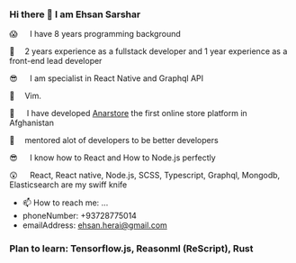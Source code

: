 ### Hi there 👋 I am Ehsan Sarshar
😱   I have 8 years programming background

🎉   2 years experience as a fullstack developer and 1 year experience as a front-end lead developer

😎   I am specialist in React Native and Graphql API 

🤔   Vim.

🌟   I have developed [Anarstore](https://anarstore.af/app/) the first online store platform in Afghanistan

💆‍  mentored alot of developers to be better developers

😎   I know how to React and How to Node.js perfectly

😲   React, React native, Node.js, SCSS, Typescript, Graphql, Mongodb, Elasticsearch are my swiff knife

- 📫 How to reach me: ...
- phoneNumber: +93728775014
- emailAddress: ehsan.herai@gmail.com

### Plan to learn: Tensorflow.js, Reasonml (ReScript), Rust
